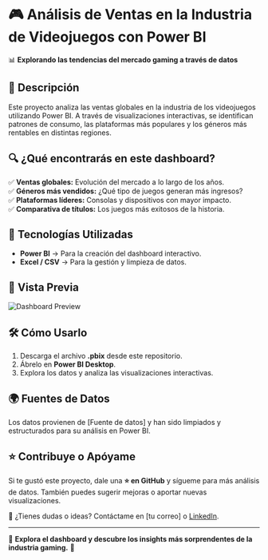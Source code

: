 # 🎮 Análisis de Ventas en la Industria de Videojuegos con Power BI  

📊 **Explorando las tendencias del mercado gaming a través de datos**  

## 📌 Descripción  

Este proyecto analiza las ventas globales en la industria de los videojuegos utilizando Power BI. A través de visualizaciones interactivas, se identifican patrones de consumo, las plataformas más populares y los géneros más rentables en distintas regiones.  

## 🔍 ¿Qué encontrarás en este dashboard?  

✅ **Ventas globales:** Evolución del mercado a lo largo de los años.  
✅ **Géneros más vendidos:** ¿Qué tipo de juegos generan más ingresos?  
✅ **Plataformas líderes:** Consolas y dispositivos con mayor impacto.  
✅ **Comparativa de títulos:** Los juegos más exitosos de la historia.  

## 🚀 Tecnologías Utilizadas  

- **Power BI** → Para la creación del dashboard interactivo.  
- **Excel / CSV** → Para la gestión y limpieza de datos.

## 📸 Vista Previa  

![Dashboard Preview](ruta/a/imagen.png)  

## 🛠 Cómo Usarlo  

1. Descarga el archivo **.pbix** desde este repositorio.  
2. Ábrelo en **Power BI Desktop**.  
3. Explora los datos y analiza las visualizaciones interactivas.  

## 🌍 Fuentes de Datos  

Los datos provienen de [Fuente de datos] y han sido limpiados y estructurados para su análisis en Power BI.  

## ⭐ Contribuye o Apóyame  

Si te gustó este proyecto, dale una **⭐ en GitHub** y sígueme para más análisis de datos. También puedes sugerir mejoras o aportar nuevas visualizaciones.  

📧 ¿Tienes dudas o ideas? Contáctame en [tu correo] o [LinkedIn](tu-perfil).  

---

🔗 **Explora el dashboard y descubre los insights más sorprendentes de la industria gaming.** 🚀  
